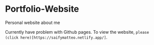 # Portfolio-Website

Personal website about me

Currently have problem with Github pages. To view the website, ```please (click here)[https://saifymatteo.netlify.app/]```.
